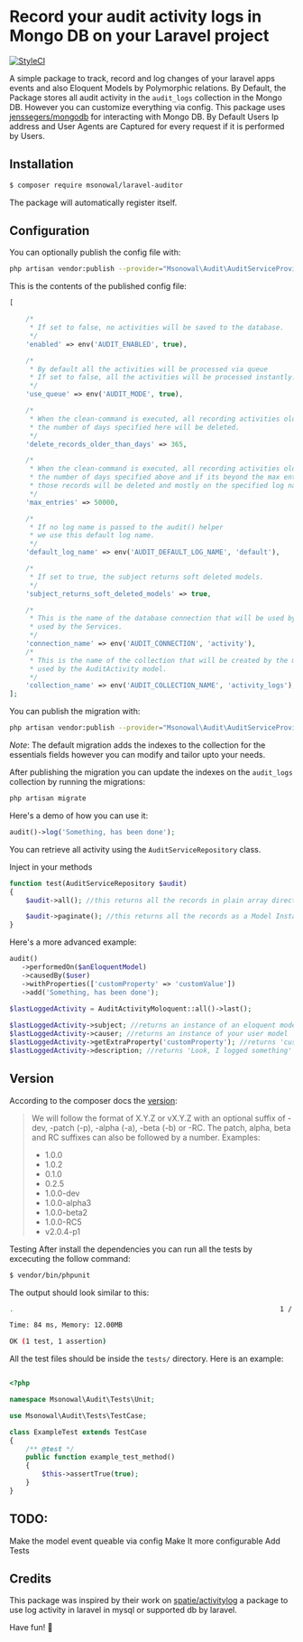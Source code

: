 # Record your audit activity logs in Mongo DB on your Laravel project
[![StyleCI](https://github.styleci.io/repos/164139542/shield?branch=master)](https://github.styleci.io/repos/164139542)

A simple package to track, record and log changes of your laravel apps events and also
Eloquent Models by Polymorphic relations. By Default, the Package stores all audit activity 
in the `audit_logs` collection in the Mongo DB. However you can customize everything via config.
This package uses [jenssegers/mongodb](https://github.com/jenssegers/Laravel-MongoDB) for interacting with Mongo DB.
By Default Users Ip address and User Agents are Captured for every request if it is performed by Users.

## Installation

```bash
$ composer require msonowal/laravel-auditor
```

The package will automatically register itself.

## Configuration
You can optionally publish the config file with:

```bash
php artisan vendor:publish --provider="Msonowal\Audit\AuditServiceProvider" --tag="config"
```

This is the contents of the published config file:

```php
[

    /*
     * If set to false, no activities will be saved to the database.
     */
    'enabled' => env('AUDIT_ENABLED', true),

    /*
     * By default all the activities will be processed via queue
     * If set to false, all the activities will be processed instantly.
     */
    'use_queue' => env('AUDIT_MODE', true),

    /*
     * When the clean-command is executed, all recording activities older than
     * the number of days specified here will be deleted.
     */
    'delete_records_older_than_days' => 365,

    /*
     * When the clean-command is executed, all recording activities older than
     * the number of days specified above and if its beyond the max entries limit
     * those records will be deleted and mostly on the specified log name
     */
    'max_entries' => 50000,

    /*
     * If no log name is passed to the audit() helper
     * we use this default log name.
     */
    'default_log_name' => env('AUDIT_DEFAULT_LOG_NAME', 'default'),

    /*
     * If set to true, the subject returns soft deleted models.
     */
    'subject_returns_soft_deleted_models' => true,

    /*
     * This is the name of the database connection that will be used by the migration and
     * used by the Services.
     */
    'connection_name' => env('AUDIT_CONNECTION', 'activity'),
    /*
     * This is the name of the collection that will be created by the migration and
     * used by the AuditActivity model.
     */
    'collection_name' => env('AUDIT_COLLECTION_NAME', 'activity_logs'),
];
```

You can publish the migration with:
```bash
php artisan vendor:publish --provider="Msonowal\Audit\AuditServiceProvider" --tag="migrations"
```

*Note*: The default migration adds the indexes to the collection for the essentials fields however you can modify and tailor upto your needs.

After publishing the migration you can update the indexes on the `audit_logs` collection by running the migrations:


```bash
php artisan migrate
```

Here's a demo of how you can use it:

```php
audit()->log('Something, has been done');
```

You can retrieve all activity using the `AuditServiceRepository` class.

Inject in your methods
```php
function test(AuditServiceRepository $audit)
{
    $audit->all(); //this returns all the records in plain array directly from DB

    $audit->paginate(); //this returns all the records as a Model Instance with default 50 per page and all the fields
}
```

Here's a more advanced example:
```php
audit()
   ->performedOn($anEloquentModel)
   ->causedBy($user)
   ->withProperties(['customProperty' => 'customValue'])
   ->add('Something, has been done');
   
$lastLoggedActivity = AuditActivityMoloquent::all()->last();

$lastLoggedActivity->subject; //returns an instance of an eloquent model
$lastLoggedActivity->causer; //returns an instance of your user model
$lastLoggedActivity->getExtraProperty('customProperty'); //returns 'customValue'
$lastLoggedActivity->description; //returns 'Look, I logged something'
```


## Version
According to the composer docs the [version](https://getcomposer.org/doc/04-schema.md#version):

>We will follow the format of X.Y.Z or vX.Y.Z with an optional suffix of
>-dev, -patch (-p), -alpha (-a), -beta (-b) or -RC. The patch, alpha, beta and
>RC suffixes can also be followed by a number.
>Examples:
> * 1.0.0
> * 1.0.2
> * 0.1.0
> * 0.2.5
> * 1.0.0-dev
> * 1.0.0-alpha3
> * 1.0.0-beta2
> * 1.0.0-RC5
> * v2.0.4-p1


Testing
After install the dependencies you can run all the tests by excecuting the follow command:

```bash
$ vendor/bin/phpunit
```

The output should look similar to this:

```bash
.                                                                  1 / 1 (100%)

Time: 84 ms, Memory: 12.00MB

OK (1 test, 1 assertion)


```

All the test files should be inside the `tests/` directory. Here is an example:

```php

<?php

namespace Msonowal\Audit\Tests\Unit;

use Msonowal\Audit\Tests\TestCase;

class ExampleTest extends TestCase
{
    /** @test */
    public function example_test_method()
    {
        $this->assertTrue(true);
    }
}

```

## TODO:
Make the model event queable via config
Make It more configurable
Add Tests

## Credits

This package was inspired by their work on [spatie/activitylog](https://github.com/spatie/activitylog) a package to use log activity in laravel in mysql or supported db by laravel.

Have fun! 🎊
